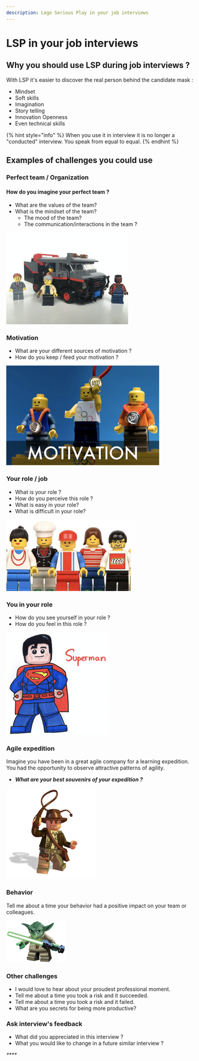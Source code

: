 ```yaml
---
description: Lego Serious Play in your job interviews
---
```


# LSP in your job interviews

## Why you should use LSP during job interviews ?

With LSP it's easier to discover the real person behind the candidate mask :

* Mindset
* Soft skills
* Imagination
* Story telling
* Innovation Openness
* Even technical skills

{% hint style="info" %}
When you use it in interview it is no longer a "conducted" interview. You speak from equal to equal.
{% endhint %}

## Examples of challenges you could use

### Perfect team / Organization

#### How do you imagine your perfect team ?

* What are the values of the team?
* What is the mindset of the team?
  * The mood of the team? 
  * The communication/interactions in the team ?

![](../../.gitbook/assets/image%20%28139%29.png)

### Motivation

* What are your different sources of motivation ? 
* How do you keep / feed your motivation ?

![](../../.gitbook/assets/image%20%28130%29.png)

### Your role / job

* What is your role ?
* How do you perceive this role ? 
* What is easy in your role? 
* What is difficult in your role?

![](../../.gitbook/assets/image%20%28138%29.png)

### You in your role

* How do you see yourself in your role ?
* How do you feel in this role ?

![](../../.gitbook/assets/image%20%28122%29.png)

### Agile expedition

Imagine you have been in a great agile company for a learning expedition. You had the opportunity to observe attractive patterns of agility.

* _**What are your best souvenirs of your expedition ?**_

![](../../.gitbook/assets/image%20%28141%29.png)

### Behavior

Tell me about a time your behavior had a positive impact on your team or colleagues.

![](../../.gitbook/assets/image%20%28121%29.png)

### Other challenges

* I would love to hear about your proudest professional moment. 
* Tell me about a time you took a risk and it succeeded. 
* Tell me about a time you took a risk and it failed.
* What are you secrets for being more productive?

### Ask interview's feedback

* What did you appreciated in this interview ?
* What you would like to change in a future similar interview ?

_\*\*\*\*_




